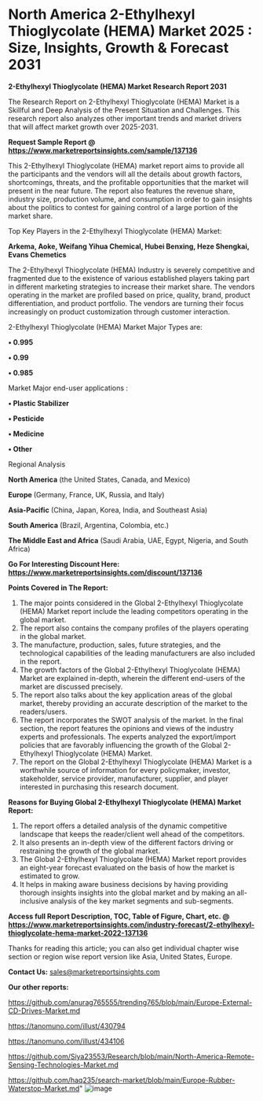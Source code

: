 # North America 2-Ethylhexyl Thioglycolate (HEMA) Market 2025 : Size, Insights, Growth & Forecast 2031

<strong>2-Ethylhexyl Thioglycolate (HEMA) Market Research Report 2031</strong>

The Research Report on 2-Ethylhexyl Thioglycolate (HEMA) Market is a Skillful and Deep Analysis of the Present Situation and Challenges. This research report also analyzes other important trends and market drivers that will affect market growth over 2025-2031.

<strong>Request Sample Report @ <a href=https://www.marketreportsinsights.com/sample/137136>https://www.marketreportsinsights.com/sample/137136</a></strong>

This 2-Ethylhexyl Thioglycolate (HEMA) market report aims to provide all the participants and the vendors will all the details about growth factors, shortcomings, threats, and the profitable opportunities that the market will present in the near future. The report also features the revenue share, industry size, production volume, and consumption in order to gain insights about the politics to contest for gaining control of a large portion of the market share.

Top Key Players in the 2-Ethylhexyl Thioglycolate (HEMA) Market:

<strong>Arkema, Aoke, Weifang Yihua Chemical, Hubei Benxing, Heze Shengkai, Evans Chemetics</strong>

The 2-Ethylhexyl Thioglycolate (HEMA) Industry is severely competitive and fragmented due to the existence of various established players taking part in different marketing strategies to increase their market share. The vendors operating in the market are profiled based on price, quality, brand, product differentiation, and product portfolio. The vendors are turning their focus increasingly on product customization through customer interaction.

2-Ethylhexyl Thioglycolate (HEMA) Market Major Types are:

<strong>• 0.995

• 0.99

• 0.985</strong>

Market Major end-user applications :

<strong>• Plastic Stabilizer

• Pesticide

• Medicine

• Other</strong>

Regional Analysis

</u><strong><b>North America</b></strong> (the United States, Canada, and Mexico)

<strong><b>Europe </b></strong>(Germany, France, UK, Russia, and Italy)

<strong><b>Asia-Pacific</b></strong> (China, Japan, Korea, India, and Southeast Asia)

<strong><b>South America</b></strong> (Brazil, Argentina, Colombia, etc.)

<strong><b>The Middle East and Africa</b></strong> (Saudi Arabia, UAE, Egypt, Nigeria, and South Africa)

<strong>Go For Interesting Discount Here: <a href=https://www.marketreportsinsights.com/discount/137136>https://www.marketreportsinsights.com/discount/137136</a></strong>

<strong>Points Covered in The Report:</strong>
<ol>
  <li>The major points considered in the Global 2-Ethylhexyl Thioglycolate (HEMA) Market report include the leading competitors operating in the global market.</li>
  <li>The report also contains the company profiles of the players operating in the global market.</li>
  <li>The manufacture, production, sales, future strategies, and the technological capabilities of the leading manufacturers are also included in the report.</li>
  <li>The growth factors of the Global 2-Ethylhexyl Thioglycolate (HEMA) Market are explained in-depth, wherein the different end-users of the market are discussed precisely.</li>
  <li>The report also talks about the key application areas of the global market, thereby providing an accurate description of the market to the readers/users.</li>
  <li>The report incorporates the SWOT analysis of the market. In the final section, the report features the opinions and views of the industry experts and professionals. The experts analyzed the export/import policies that are favorably influencing the growth of the Global 2-Ethylhexyl Thioglycolate (HEMA) Market.</li>
  <li>The report on the Global 2-Ethylhexyl Thioglycolate (HEMA) Market is a worthwhile source of information for every policymaker, investor, stakeholder, service provider, manufacturer, supplier, and player interested in purchasing this research document.</li>
</ol>
<strong>Reasons for Buying Global 2-Ethylhexyl Thioglycolate (HEMA) Market Report:</strong>

<ol>
  <li>The report offers a detailed analysis of the dynamic competitive landscape that keeps the reader/client well ahead of the competitors.</li>
  <li>It also presents an in-depth view of the different factors driving or restraining the growth of the global market.</li>
  <li>The Global 2-Ethylhexyl Thioglycolate (HEMA) Market report provides an eight-year forecast evaluated on the basis of how the market is estimated to grow.</li>
  <li>It helps in making aware business decisions by having providing thorough insights insights into the global market and by making an all-inclusive analysis of the key market segments and sub-segments.</li>
</ol>
<strong>Access full Report Description, TOC, Table of Figure, Chart, etc. @ <a href=https://www.marketreportsinsights.com/industry-forecast/2-ethylhexyl-thioglycolate-hema-market-2022-137136>https://www.marketreportsinsights.com/industry-forecast/2-ethylhexyl-thioglycolate-hema-market-2022-137136</a></strong>


Thanks for reading this article; you can also get individual chapter wise section or region wise report version like Asia, United States, Europe.

<strong>Contact Us:</strong>
sales@marketreportsinsights.com

<strong>Our other reports:</strong>

<a href=https://github.com/anurag765555/trending765/blob/main/Europe-External-CD-Drives-Market.md>https://github.com/anurag765555/trending765/blob/main/Europe-External-CD-Drives-Market.md</a>

<a href=https://tanomuno.com/illust/430794>https://tanomuno.com/illust/430794</a>

<a href=https://tanomuno.com/illust/434106>https://tanomuno.com/illust/434106</a>

<a href=https://github.com/Siya23553/Research/blob/main/North-America-Remote-Sensing-Technologies-Market.md>https://github.com/Siya23553/Research/blob/main/North-America-Remote-Sensing-Technologies-Market.md</a>

<a href=https://github.com/haq235/search-market/blob/main/Europe-Rubber-Waterstop-Market.md>https://github.com/haq235/search-market/blob/main/Europe-Rubber-Waterstop-Market.md</a>"
![image](https://github.com/user-attachments/assets/f0d0e408-663c-4bdc-a7a2-eac66d7b61c1)
